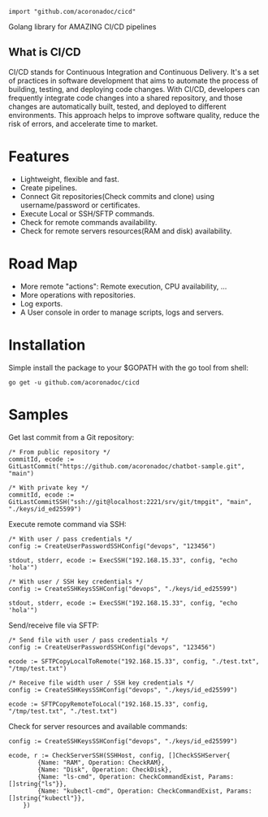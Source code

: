 ```
import "github.com/acoronadoc/cicd"
```

Golang library for AMAZING CI/CD pipelines

## What is CI/CD

CI/CD stands for Continuous Integration and Continuous Delivery. It's a set of practices in software development that aims to automate the process of building, testing, and deploying code changes. With CI/CD, developers can frequently integrate code changes into a shared repository, and those changes are automatically built, tested, and deployed to different environments. This approach helps to improve software quality, reduce the risk of errors, and accelerate time to market.

# Features

* Lightweight, flexible and fast.
* Create pipelines.
* Connect Git repositories(Check commits and clone) using username/password or certificates.
* Execute Local or SSH/SFTP commands.
* Check for remote commands availability.
* Check for remote servers resources(RAM and disk) availability.

# Road Map

* More remote "actions": Remote execution, CPU availability, ...
* More operations with repositories.
* Log exports.
* A User console in order to manage scripts, logs and servers.

# Installation

Simple install the package to your $GOPATH with the go tool from shell:

```
go get -u github.com/acoronadoc/cicd
```

# Samples

Get last commit from a Git repository:

```
/* From public repository */
commitId, ecode := GitLastCommit("https://github.com/acoronadoc/chatbot-sample.git", "main")

/* With private key */
commitId, ecode := GitLastCommitSSH("ssh://git@localhost:2221/srv/git/tmpgit", "main", "./keys/id_ed25599")
```

Execute remote command via SSH:

```
/* With user / pass credentials */
config := CreateUserPasswordSSHConfig("devops", "123456")

stdout, stderr, ecode := ExecSSH("192.168.15.33", config, "echo 'hola'")

/* With user / SSH key credentials */
config := CreateSSHKeysSSHConfig("devops", "./keys/id_ed25599")

stdout, stderr, ecode := ExecSSH("192.168.15.33", config, "echo 'hola'")
```

Send/receive file via SFTP:

```
/* Send file with user / pass credentials */
config := CreateUserPasswordSSHConfig("devops", "123456")

ecode := SFTPCopyLocalToRemote("192.168.15.33", config, "./test.txt", "/tmp/test.txt")

/* Receive file width user / SSH key credentials */
config := CreateSSHKeysSSHConfig("devops", "./keys/id_ed25599")

ecode := SFTPCopyRemoteToLocal("192.168.15.33", config, "/tmp/test.txt", "./test.txt")
```

Check for server resources and available commands:

```
config := CreateSSHKeysSSHConfig("devops", "./keys/id_ed25599")

ecode, r := CheckServerSSH(SSHHost, config, []CheckSSHServer{
		{Name: "RAM", Operation: CheckRAM},
		{Name: "Disk", Operation: CheckDisk},
		{Name: "ls-cmd", Operation: CheckCommandExist, Params: []string{"ls"}},
		{Name: "kubectl-cmd", Operation: CheckCommandExist, Params: []string{"kubectl"}},
	})
```